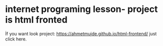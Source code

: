 # internet programing lesson- project is html fronted

İf you want look project: https://ahmetmujde.github.io/html-frontend/ just click here.
